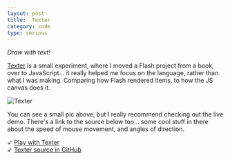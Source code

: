 ```yaml
---
layout: post
title:  Texter
category: code
type: serious
---
```


*Draw with text!*

[Texter](http://tholman.com/texter/) is a small experiment, where I moved a Flash project from a book, over to JavaScript... it really helped me focus on the language, rather than what I was making. Comparing how Flash rendered items, to how the JS canvas does it.

![Texter]({{site.url}}/images/texter-1.png)

You can see a small pic above, but I really recommend checking out the live demo. There's a link to the source below too... some cool stuff in there about the speed of mouse movement, and angles of direction.

➶ [Play with Texter](http://tholman.com/texter/)<br>
➶ [Texter source in GitHub](https://github.com/tholman/texter)
